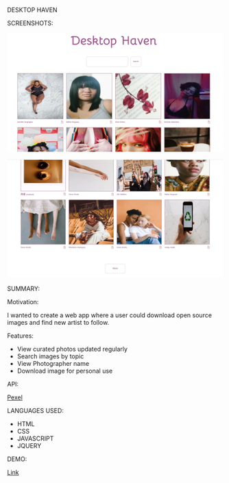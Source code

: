 DESKTOP HAVEN


SCREENSHOTS:


![](images/DesktopScreenShot1.jpeg)

![](images/DesktopScreenShot2.jpeg)

SUMMARY:

Motivation:

I wanted to create a web app where a user could download open source images and find new artist to follow.  

Features:
- View curated photos updated regularly
- Search images by topic
- View Photographer name
- Download image for personal use


API: 

[Pexel](https://www.pexels.com/)

LANGUAGES USED:

- HTML
- CSS
- JAVASCRIPT
- JQUERY


DEMO:

[Link](https://smonetc.github.io/DesktopHaven/)
